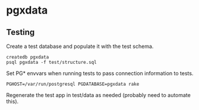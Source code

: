 # pgxdata

## Testing

Create a test database and populate it with the test schema.

    createdb pgxdata
    psql pgxdata -f test/structure.sql

Set PG* envvars when running tests to pass connection information to tests.

    PGHOST=/var/run/postgresql PGDATABASE=pgxdata rake

Regenerate the test app in test/data as needed (probably need to automate this).
